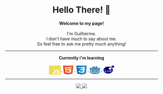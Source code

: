 <h1 align="center">Hello There! 👋</h1>

<p align="center">
    <b>Welcome to my page!</b><br><br>
    <a>
        I'm Guilherme.<br>
        I don't have much to say about me.<br>
        So feel free to ask me pretty much anything!<br>
    </a>
</p>

<hr>

<div align="center">
  <b>
  Currently i'm learning
  </b>
  <div style="display: inline_block"><br>
    <a href="https://github.com/GuilhermeOOF#HTML">
        <img align="center" alt="Js" height="30" width="40" src="https://raw.githubusercontent.com/devicons/devicon/master/icons/javascript/javascript-plain.svg">
        <img align="center" alt="Html" height="30" width="40" src="https://raw.githubusercontent.com/devicons/devicon/master/icons/html5/html5-original.svg">
        <img align="center" alt="Css" height="30" width="40" src="https://raw.githubusercontent.com/devicons/devicon/master/icons/css3/css3-original.svg">
        <img align="center" alt="Godot" height="30" width="40" src="https://raw.githubusercontent.com/devicons/devicon/master/icons/godot/godot-original.svg">
        <img align="center" alt="Lua" height="30" width="40" src="https://github.com/devicons/devicon/raw/master/icons/lua/lua-original-wordmark.svg">
    </a>
  </div>
</div>
<hr>
<div align="center">
<a href="https://github.com/GuilhermeOOF">
   <img height="180em" src="https://github-readme-stats.vercel.app/api?username=GuilhermeOOF&show_icons=true&theme=tokyonight&include_all_commits=true&count_private=true"/>
   <img height="180em" src="https://github-readme-stats.vercel.app/api/top-langs/?username=GuilhermeOOF&layout=compact&langs_count=6&theme=tokyonight"/>
</div>
</a>  
<!--
**GuilhermeOOF/GuilhermeOOF** is a ✨ _special_ ✨ repository because its `README.md` (this file) appears on your GitHub profile.
Here are some ideas to get you started:
- 🔭 I’m currently working on ...
- 🌱 I’m currently learning ...
- 👯 I’m looking to collaborate on ...
- 🤔 I’m looking for help with ...
- 💬 Ask me about ...
- 📫 How to reach me: ...
- 😄 Pronouns: ...
- ⚡ Fun fact: ...
-->
